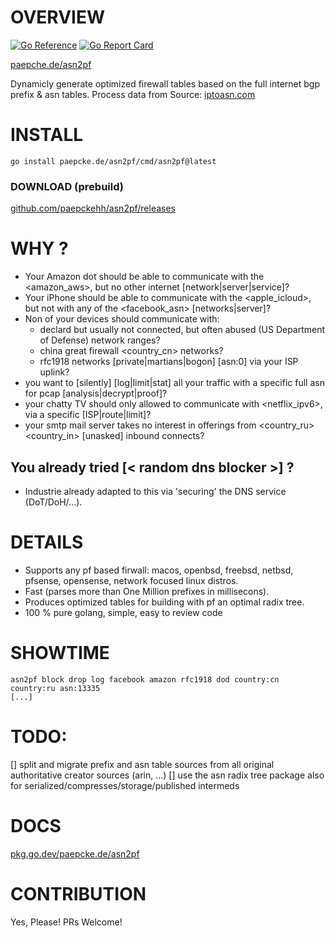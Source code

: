 # OVERVIEW
[![Go Reference](https://pkg.go.dev/badge/paepcke.de/asn2pf.svg)](https://pkg.go.dev/paepcke.de/asn2pf) [![Go Report Card](https://goreportcard.com/badge/paepcke.de/asn2pf)](https://goreportcard.com/report/paepcke.de/asn2pf)

[paepche.de/asn2pf](https://paepcke.de/asn2pf/)

Dynamicly generate optimized firewall tables based on the full internet bgp prefix & asn tables.
Process data from Source: [iptoasn.com](https://iptoasn.com)

# INSTALL 

```
go install paepcke.de/asn2pf/cmd/asn2pf@latest
```

### DOWNLOAD (prebuild)

[github.com/paepckehh/asn2pf/releases](https://github.com/paepckehh/asn2pf/releases)

# WHY ?

- Your Amazon dot should be able to communicate with the <amazon_aws>, but no other internet [network|server|service]?
- Your iPhone should be able to communicate with the <apple_icloud>, but not with any of the <facebook_asn> [networks|server]?
- Non of your devices should communicate with:
	- declard but usually not connected, but often abused  <dod>  (US Department of Defense) network ranges?
	- china great firewall <country_cn> networks?
	- rfc1918 <notconnected> networks [private|martians|bogon] [asn:0] via your ISP uplink?
- you want to \[silently\] \[log|limit|stat\] all your traffic with a specific full asn for pcap [analysis|decrypt|proof]?
- your chatty TV should only allowed to communicate with <netflix_ipv6>, via a specific [ISP|route|limit]?
- your smtp mail server takes no interest in offerings from <country_ru> <country_in> [unasked] inbound connects?

## You already tried [< random dns blocker >] ?

- Industrie already adapted to this via 'securing' the DNS service (DoT/DoH/...). 

# DETAILS

- Supports any pf based firwall: macos, openbsd, freebsd, netbsd, pfsense, opensense, network focused linux distros.
- Fast (parses more than One Million prefixes in millisecons).
- Produces optimized tables for building with pf an optimal radix tree.
- 100 % pure golang, simple, easy to review code

# SHOWTIME

```Shell 
asn2pf block drop log facebook amazon rfc1918 dod country:cn country:ru asn:13335
[...]

```

# TODO: 

[] split and migrate prefix and asn table sources from all original authoritative creator sources (arin, ...)
[] use the asn radix tree package also for serialized/compresses/storage/published intermeds

# DOCS

[pkg.go.dev/paepcke.de/asn2pf](https://pkg.go.dev/paepcke.de/asn2pf)

# CONTRIBUTION

Yes, Please! PRs Welcome! 
